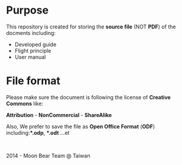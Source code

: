 Purpose
===========

This repository is created for storing the **source file** (NOT **PDF**) of the docments including:

* Developed guide
* Flight principle
* User manual

File format
===========

Please make sure the document is following the license of **Creative Commons** like:

**Attribution** - **NonCommercial** - **ShareAlike**

Also, We prefer to save the file as **Open Office Format** (**ODF**) including:**\*.odp**, **\*.odt** ...et

<br />

2014 - Moon Bear Team @ Taiwan

